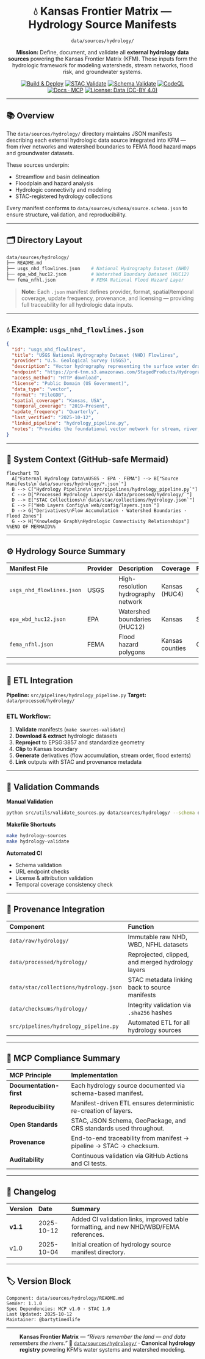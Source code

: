 <div align="center">

# 💧 Kansas Frontier Matrix — Hydrology Source Manifests

`data/sources/hydrology/`

**Mission:** Define, document, and validate all **external hydrology data sources**
powering the Kansas Frontier Matrix (KFM). These inputs form the hydrologic framework
for modeling watersheds, stream networks, flood risk, and groundwater systems.

[![Build & Deploy](https://github.com/bartytime4life/Kansas-Frontier-Matrix/actions/workflows/site.yml/badge.svg)](../../../.github/workflows/site.yml)
[![STAC Validate](https://github.com/bartytime4life/Kansas-Frontier-Matrix/actions/workflows/stac-validate.yml/badge.svg)](../../../.github/workflows/stac-validate.yml)
[![Schema Validate](https://img.shields.io/badge/JSON%20Schema-validated-success?logo=json)](../schema/source.schema.json)
[![CodeQL](https://github.com/bartytime4life/Kansas-Frontier-Matrix/actions/workflows/codeql.yml/badge.svg)](../../../.github/workflows/codeql.yml)
[![Docs · MCP](https://img.shields.io/badge/Docs-MCP-blue)](../../../docs/)
[![License: Data (CC-BY 4.0)](https://img.shields.io/badge/License-CC--BY%204.0-green)](../../../LICENSE)

</div>

---

## 📚 Overview

The `data/sources/hydrology/` directory maintains JSON manifests describing
each external hydrologic data source integrated into KFM — from river networks
and watershed boundaries to FEMA flood hazard maps and groundwater datasets.

These sources underpin:

* Streamflow and basin delineation
* Floodplain and hazard analysis
* Hydrologic connectivity and modeling
* STAC-registered hydrology collections

Every manifest conforms to `data/sources/schema/source.schema.json`
to ensure structure, validation, and reproducibility.

---

## 🗂️ Directory Layout

```bash
data/sources/hydrology/
├── README.md
├── usgs_nhd_flowlines.json    # National Hydrography Dataset (NHD)
├── epa_wbd_huc12.json         # Watershed Boundary Dataset (HUC12)
└── fema_nfhl.json             # FEMA National Flood Hazard Layer
```

> **Note:**
> Each `.json` manifest defines provider, format, spatial/temporal coverage,
> update frequency, provenance, and licensing — providing full traceability
> for all hydrologic data inputs.

---

## 💧 Example: `usgs_nhd_flowlines.json`

```json
{
  "id": "usgs_nhd_flowlines",
  "title": "USGS National Hydrography Dataset (NHD) Flowlines",
  "provider": "U.S. Geological Survey (USGS)",
  "description": "Vector hydrography representing the surface water drainage network across Kansas.",
  "endpoint": "https://prd-tnm.s3.amazonaws.com/StagedProducts/Hydrography/NHD/HU4/HighResolution/GDB/NHD_HU4_GDB.zip",
  "access_method": "HTTP download",
  "license": "Public Domain (US Government)",
  "data_type": "vector",
  "format": "FileGDB",
  "spatial_coverage": "Kansas, USA",
  "temporal_coverage": "2019–Present",
  "update_frequency": "Quarterly",
  "last_verified": "2025-10-12",
  "linked_pipeline": "hydrology_pipeline.py",
  "notes": "Provides the foundational vector network for stream, river, and waterbody mapping."
}
```

---

## 🧭 System Context (GitHub-safe Mermaid)

```mermaid
flowchart TD
  A["External Hydrology Data\nUSGS · EPA · FEMA"] --> B["Source Manifests\n`data/sources/hydrology/*.json`"]
  B --> C["Hydrology Pipeline\n`src/pipelines/hydrology_pipeline.py`"]
  C --> D["Processed Hydrology Layers\n`data/processed/hydrology/`"]
  D --> E["STAC Collections\n`data/stac/collections/hydrology.json`"]
  E --> F["Web Layers Config\n`web/config/layers.json`"]
  D --> G["Derivatives\nFlow Accumulation · Watershed Boundaries · Flood Zones"]
  G --> H["Knowledge Graph\nHydrologic Connectivity Relationships"]
%%END OF MERMAID%%
```

---

## ⚙️ Hydrology Source Summary

| Manifest File             | Provider | Description                         | Coverage        | Format    | Verified     |
| :------------------------ | :------- | :---------------------------------- | :-------------- | :-------- | :----------- |
| `usgs_nhd_flowlines.json` | USGS     | High-resolution hydrography network | Kansas (HUC4)   | GDB       | ✅ 2025-10-12 |
| `epa_wbd_huc12.json`      | EPA      | Watershed boundaries (HUC12)        | Kansas          | Shapefile | ✅ 2025-10-12 |
| `fema_nfhl.json`          | FEMA     | Flood hazard polygons               | Kansas counties | GDB       | ✅ 2025-10-12 |

---

## 🧾 ETL Integration

**Pipeline:** `src/pipelines/hydrology_pipeline.py`
**Target:** `data/processed/hydrology/`

### ETL Workflow:

1. **Validate** manifests (`make sources-validate`)
2. **Download & extract** hydrologic datasets
3. **Reproject** to EPSG:3857 and standardize geometry
4. **Clip** to Kansas boundary
5. **Generate** derivatives (flow accumulation, stream order, flood extents)
6. **Link** outputs with STAC and provenance metadata

---

## 🧪 Validation Commands

**Manual Validation**

```bash
python src/utils/validate_sources.py data/sources/hydrology/ --schema data/sources/schema/source.schema.json
```

**Makefile Shortcuts**

```bash
make hydrology-sources
make hydrology-validate
```

**Automated CI**

* Schema validation
* URL endpoint checks
* License & attribution validation
* Temporal coverage consistency check

---

## 🧩 Provenance Integration

| Component                              | Function                                          |
| :------------------------------------- | :------------------------------------------------ |
| `data/raw/hydrology/`                  | Immutable raw NHD, WBD, NFHL datasets             |
| `data/processed/hydrology/`            | Reprojected, clipped, and merged hydrology layers |
| `data/stac/collections/hydrology.json` | STAC metadata linking back to source manifests    |
| `data/checksums/hydrology/`            | Integrity validation via `.sha256` hashes         |
| `src/pipelines/hydrology_pipeline.py`  | Automated ETL for all hydrology sources           |

---

## 🧠 MCP Compliance Summary

| MCP Principle           | Implementation                                                      |
| :---------------------- | :------------------------------------------------------------------ |
| **Documentation-first** | Each hydrology source documented via schema-based manifest.         |
| **Reproducibility**     | Manifest-driven ETL ensures deterministic re-creation of layers.    |
| **Open Standards**      | STAC, JSON Schema, GeoPackage, and CRS standards used throughout.   |
| **Provenance**          | End-to-end traceability from manifest → pipeline → STAC → checksum. |
| **Auditability**        | Continuous validation via GitHub Actions and CI tests.              |

---

## 🧾 Changelog

| Version  | Date       | Summary                                                                                |
| :------- | :--------- | :------------------------------------------------------------------------------------- |
| **v1.1** | 2025-10-12 | Added CI validation links, improved table formatting, and new NHD/WBD/FEMA references. |
| v1.0     | 2025-10-04 | Initial creation of hydrology source manifest directory.                               |

---

## 🏷️ Version Block

```text
Component: data/sources/hydrology/README.md
SemVer: 1.1.0
Spec Dependencies: MCP v1.0 · STAC 1.0
Last Updated: 2025-10-12
Maintainer: @bartytime4life
```

---

<div align="center">

**Kansas Frontier Matrix** — *“Rivers remember the land — and data remembers the rivers.”*
📍 [`data/sources/hydrology/`](.) · **Canonical hydrology registry** powering KFM’s water systems and watershed modeling.

</div>

